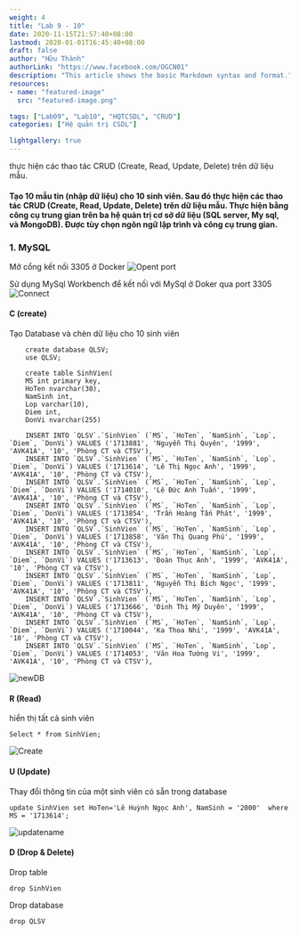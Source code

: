 ```yaml
---
weight: 4
title: "Lab 9 - 10"
date: 2020-11-15T21:57:40+08:00
lastmod: 2020-01-01T16:45:40+08:00
draft: false
author: "Hữu Thành"
authorLink: "https://www.facebook.com/OGCN01"
description: "This article shows the basic Markdown syntax and format."
resources:
- name: "featured-image"
  src: "featured-image.png"

tags: ["Lab09", "Lab10", "HQTCSDL", "CRUD"]
categories: ["Hệ quản trị CSDL"]

lightgallery: true
---
```

thực hiện các thao tác CRUD (Create, Read, Update, Delete) trên dữ liệu mẫu.

<!--more-->

#### Tạo 10 mẫu tin (nhập dữ liệu) cho 10 sinh viên. Sau đó thực hiện các thao tác CRUD (Create, Read, Update, Delete) trên dữ liệu mẫu. Thực hiện bằng công cụ trung gian trên ba hệ quản trị cơ sở dữ liệu (SQL server, My sql, và MongoDB). Được tùy chọn ngôn ngữ lập trình và công cụ trung gian.



### 1. MySQL

Mở cổng kết nối 3305 ở Docker
![Opent port](https://firebasestorage.googleapis.com/v0/b/blog-7d3a3.appspot.com/o/HQTCSDL%2F3305%20port.png?alt=media&token=45be6de2-e3be-4530-aa83-a0c3843cdcbd)



Sử dụng MySql Workbench để kết nối với MySql ở Doker qua port 3305
![Connect](https://firebasestorage.googleapis.com/v0/b/blog-7d3a3.appspot.com/o/HQTCSDL%2Fconnect.png?alt=media&token=b32bed1a-a6ae-4aca-ab12-7be3a7103169)



#### C (create)
Tạo Database và chèn dữ liệu cho 10 sinh viên 


```MySQL
    create database QLSV;
    use QLSV;

    create table SinhVien(
    MS int primary key,
    HoTen nvarchar(30),
    NamSinh int,
    Lop varchar(10),
    Diem int,
    DonVi nvarchar(255)

    INSERT INTO `QLSV`.`SinhVien` (`MS`, `HoTen`, `NamSinh`, `Lop`, `Diem`, `DonVi`) VALUES ('1713881', 'Nguyễn Thị Quyên', '1999', 'AVK41A', '10', 'Phòng CT và CTSV'),
    INSERT INTO `QLSV`.`SinhVien` (`MS`, `HoTen`, `NamSinh`, `Lop`, `Diem`, `DonVi`) VALUES ('1713614', 'Lê Thị Ngọc Anh', '1999', 'AVK41A', '10', 'Phòng CT và CTSV'),
    INSERT INTO `QLSV`.`SinhVien` (`MS`, `HoTen`, `NamSinh`, `Lop`, `Diem`, `DonVi`) VALUES ('1714010', 'Lê Đức Anh Tuấn', '1999', 'AVK41A', '10', 'Phòng CT và CTSV'),
    INSERT INTO `QLSV`.`SinhVien` (`MS`, `HoTen`, `NamSinh`, `Lop`, `Diem`, `DonVi`) VALUES ('1713854', 'Trần Hoàng Tấn Phát', '1999', 'AVK41A', '10', 'Phòng CT và CTSV'),
    INSERT INTO `QLSV`.`SinhVien` (`MS`, `HoTen`, `NamSinh`, `Lop`, `Diem`, `DonVi`) VALUES ('1713858', 'Văn Thị Quang Phú', '1999', 'AVK41A', '10', 'Phòng CT và CTSV'),
    INSERT INTO `QLSV`.`SinhVien` (`MS`, `HoTen`, `NamSinh`, `Lop`, `Diem`, `DonVi`) VALUES ('1713613', 'Đoàn Thục Anh', '1999', 'AVK41A', '10', 'Phòng CT và CTSV'),
    INSERT INTO `QLSV`.`SinhVien` (`MS`, `HoTen`, `NamSinh`, `Lop`, `Diem`, `DonVi`) VALUES ('1713811', 'Nguyễn Thị Bích Ngọc', '1999', 'AVK41A', '10', 'Phòng CT và CTSV'),
    INSERT INTO `QLSV`.`SinhVien` (`MS`, `HoTen`, `NamSinh`, `Lop`, `Diem`, `DonVi`) VALUES ('1713666', 'Đinh Thị Mỹ Duyên', '1999', 'AVK41A', '10', 'Phòng CT và CTSV'),
    INSERT INTO `QLSV`.`SinhVien` (`MS`, `HoTen`, `NamSinh`, `Lop`, `Diem`, `DonVi`) VALUES ('1710044', 'Ka Thoa Nhi', '1999', 'AVK41A', '10', 'Phòng CT và CTSV'),
    INSERT INTO `QLSV`.`SinhVien` (`MS`, `HoTen`, `NamSinh`, `Lop`, `Diem`, `DonVi`) VALUES ('1714053', 'Văn Hoa Tường Vi', '1999', 'AVK41A', '10', 'Phòng CT và CTSV'),

```


![newDB](https://firebasestorage.googleapis.com/v0/b/blog-7d3a3.appspot.com/o/HQTCSDL%2Fnewsql.png?alt=media&token=aa6f9396-74cd-4158-b49e-0cca6f069eb9)


#### R (Read)
hiển thị tất cả sinh viên

```MySQL
Select * from SinhVien;
```

![Create](https://firebasestorage.googleapis.com/v0/b/blog-7d3a3.appspot.com/o/HQTCSDL%2FCreate.png?alt=media&token=877ecee6-0b84-4181-bd78-70431a36d902)


#### U (Update)
Thay đổi thông tin của một sinh viên có sẵn trong database

```MySQL
update SinhVien set HoTen='Lê Huỳnh Ngọc Anh', NamSinh = '2000'  where MS = '1713614'; 
```

![updatename](https://firebasestorage.googleapis.com/v0/b/blog-7d3a3.appspot.com/o/HQTCSDL%2Fupdatename.png?alt=media&token=5812e301-4cc2-404c-b7f2-bfdd7cb4876e)


#### D (Drop & Delete)
Drop table
```MySQL
drop SinhVien
```


Drop database
```MySQL
drop QLSV
```